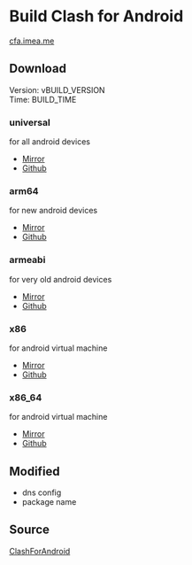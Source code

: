 # Build Clash for Android
[cfa.imea.me](https://cfa.imea.me)  

## Download
Version: vBUILD_VERSION  
Time: BUILD_TIME  

### universal
for all android devices  
- [Mirror](https://ghproxy.com/https://github.com/kaminolee/cfa-build/raw/apks/cfa-BUILD_VERSION-kamino-universal-release.apk)  
- [Github](https://github.com/kaminolee/cfa-build/raw/apks/cfa-BUILD_VERSION-kamino-universal-release.apk)  

### arm64
for new android devices  
- [Mirror](https://ghproxy.com/https://github.com/kaminolee/cfa-build/raw/apks/cfa-BUILD_VERSION-kamino-arm64-v8a-release.apk)  
- [Github](https://github.com/kaminolee/cfa-build/raw/apks/cfa-BUILD_VERSION-kamino-arm64-v8a-release.apk)  

### armeabi
for very old android devices  
- [Mirror](https://ghproxy.com/https://github.com/kaminolee/cfa-build/raw/apks/cfa-BUILD_VERSION-kamino-armeabi-v7a-release.apk)  
- [Github](https://github.com/kaminolee/cfa-build/raw/apks/cfa-BUILD_VERSION-kamino-armeabi-v7a-release.apk)  

### x86
for android virtual machine  
- [Mirror](https://ghproxy.com/https://github.com/kaminolee/cfa-build/raw/apks/cfa-BUILD_VERSION-kamino-x86-release.apk)  
- [Github](https://github.com/kaminolee/cfa-build/raw/apks/cfa-BUILD_VERSION-kamino-x86-release.apk)  

### x86_64
for android virtual machine  
- [Mirror](https://ghproxy.com/https://github.com/kaminolee/cfa-build/raw/apks/cfa-BUILD_VERSION-kamino-x86_64-release.apk)  
- [Github](https://github.com/kaminolee/cfa-build/raw/apks/cfa-BUILD_VERSION-kamino-x86_64-release.apk)  

## Modified
- dns config
- package name

## Source
[ClashForAndroid](https://github.com/Kr328/ClashForAndroid)  
